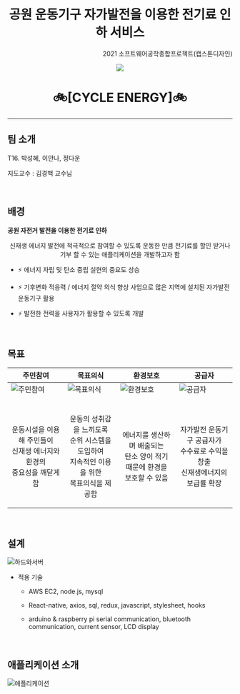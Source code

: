 

<h1 align="center"> 공원 운동기구 자가발전을 이용한 전기료 인하 서비스 </h1>

<p align="right"> 2021 소프트웨어공학종합프로젝트(캡스톤디자인) </p>



<p align="center">
  

  
  <img src="https://user-images.githubusercontent.com/37640219/120482533-3000f780-c3ec-11eb-9e62-7b6d69d18d46.png">
  

            
</p>


<h1 align="center"> 🚲[CYCLE ENERGY]🚲 </h1>

---


## 팀 소개

T16. 박성혜, 이안나, 정다운

지도교수 : 김경백 교수님

<br/>



## 배경

<b> 공원 자전거 발전을 이용한 전기료 인하 </b>

<p align="center"> 신재생 에너지 발전에 적극적으로 참여할 수 있도록 운동한 만큼 전기료를 할인 받거나 기부 할 수 있는 애플리케이션을 개발하고자 함 </p>

 - ⚡ 에너지 자립 및 탄소 중립 실현의 중요도 상승 

 - ⚡ 기후변화 적응력 / 에너지 절약 의식 향상 사업으로 많은 지역에 설치된 자가발전 운동기구 활용

 - ⚡ 발전한 전력을 사용자가 활용할 수 있도록 개발


<br/>



## 목표


  
| <b>주민참여</b> | <b>목표의식</b> | <b>환경보호</b> | <b>공급자</b> |
|---|---|---|---|
| ![주민참여](https://user-images.githubusercontent.com/37640219/120490363-4f4f5300-c3f3-11eb-8c83-20a3cf3eebf4.png) | ![목표의식](https://user-images.githubusercontent.com/37640219/120490420-5bd3ab80-c3f3-11eb-86be-c299dba60ca9.png) | ![환경보호](https://user-images.githubusercontent.com/37640219/120490474-655d1380-c3f3-11eb-9012-38cb0b1fdf55.png) | ![공급자](https://user-images.githubusercontent.com/37640219/120675279-e38ee800-c4cf-11eb-8ea1-4721a557add4.png)
| <br/> <p align="center"> 운동시설을 이용해 주민들이 <br/> 신재생 에너지와 환경의 <br/> 중요성을 깨닫게 함 </p>| <br/> <p align="center"> 운동의 성취감을 느끼도록 <br/> 순위 시스템을 도입하여 <br/> 지속적인 이용을 위한<br/>목표의식을 제공함 </p> | <br/> <p align="center"> 에너지를 생산하며 배출되는 <br/> 탄소 양이 적기 때문에 환경을 <br/> 보호할 수 있음 </p> | <br/> <p align="center"> 자가발전 운동기구 공급자가<br/>수수료로 수익을 창출<br/>신재생에너지의 보급률 확장 </p>



<br/>



## 설계


![하드와서버](https://user-images.githubusercontent.com/37640219/120500095-8cb7de80-c3fb-11eb-951b-861fe114f8e3.png)

 - 적용 기술

    - AWS EC2, node.js, mysql

    - React-native, axios, sql, redux, javascript, stylesheet, hooks

    - arduino & raspberry pi serial communication, bluetooth communication, current sensor, LCD display


<br/>



## 애플리케이션 소개


![애플리케이션](https://user-images.githubusercontent.com/37640219/120674461-12f12500-c4cf-11eb-91c6-0c8f87c9a636.png)

